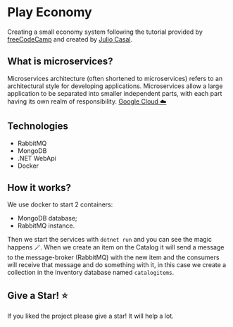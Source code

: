 # Play Economy
Creating a small economy system following the tutorial provided by [freeCodeCamp](https://www.youtube.com/watch?v=CqCDOosvZIk) and created by [Julio Casal](https://www.youtube.com/channel/UCw8aBxRvQ2ksWNFuO5eHdmA).

## What is microservices?
Microservices architecture (often shortened to microservices) refers to an architectural style for developing applications. Microservices allow a large application to be separated into smaller independent parts, with each part having its own realm of responsibility. [Google Cloud ☁️](https://cloud.google.com/learn/what-is-microservices-architecture#:~:text=Microservices%20architecture%20\(often%20shortened%20to,its%20own%20realm%20of%20responsibility.)

## Technologies
- RabbitMQ
- MongoDB
- .NET WebApi
- Docker

## How it works?
We use docker to start 2 containers:
- MongoDB database;
- RabbitMQ instance.

Then we start the services with `dotnet run` and you can see the magic happens 🪄.
When we create an item on the Catalog it will send a message to the message-broker (RabbitMQ) with the new item and the consumers will receive that message and do something with it, in this case we create a collection in the Inventory database named `catalogitems`.

## Give a Star! ⭐
If you liked the project please give a star! It will help a lot.